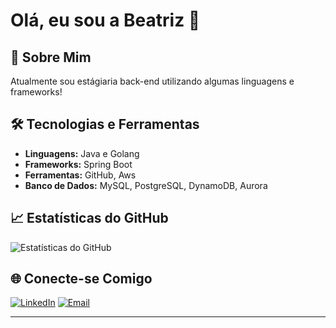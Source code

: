 # Olá, eu sou a Beatriz 👋

## 🚀 Sobre Mim
Atualmente sou estágiaria back-end utilizando algumas linguagens e frameworks!

## 🛠️ Tecnologias e Ferramentas
- **Linguagens:** Java e Golang
- **Frameworks:** Spring Boot
- **Ferramentas:** GitHub, Aws
- **Banco de Dados:** MySQL, PostgreSQL, DynamoDB, Aurora

## 📈 Estatísticas do GitHub
![Estatísticas do GitHub](https://github-readme-stats.vercel.app/api?username=Bea-Trix1&show_icons=true&theme=radical)

## 🌐 Conecte-se Comigo
[![LinkedIn](https://img.shields.io/badge/LinkedIn-000?style=for-the-badge&logo=linkedin&logoColor=0E76A8)](https://www.linkedin.com/in/beatrizferrante1306/)
[![Email](https://img.shields.io/badge/Email-000?style=for-the-badge&logo=gmail&logoColor=D14836)](mailto:beatriz.ferrante37@gmail.com)

---
